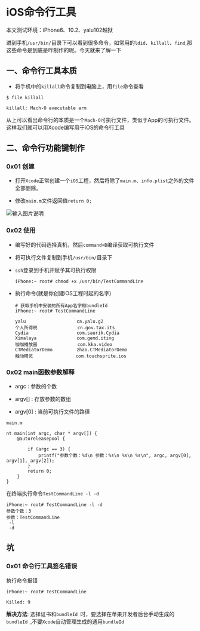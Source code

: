 

# iOS命令行工具

本文测试环境：iPhone6、10.2、yalu102越狱

进到手机`/usr/bin/`目录下可以看到很多命令，如常用的`ldid`、`killall`、`find`,那这些命令是到底是咋制作的呢。今天就来了解一下　

## 一、命令行工具本质

- 将手机中的`killall`命令复制到电脑上，用`file`命令查看


```
$ file killall

killall: Mach-O executable arm
```

从上可以看出命令行的本质是一个`Mach-O`可执行文件，类似于App的可执行文件。这样我们就可以用Xcode编写用于iOS的命令行工具


## 二、命令行功能键制作

### 0x01 创建

- 打开`Xcode`正常创建一个`iOS`工程，然后将除了`main.m`、`info.plist`之外的文件全部删除。

- 修改`main.m`文件返回值`return 0;`

![输入图片说明](https://images.gitee.com/uploads/images/2018/1225/193456_846964df_1355277.png "Snip20181225_1.png")


### 0x02 使用

- 编写好的代码选择真机，然后`command+B`编译获取可执行文件

- 将可执行文件复制到手机`/usr/bin/`目录下

- `ssh`登录到手机并赋予其可执行权限

    ```
    iPhone:~ root# chmod +x /usr/bin/TestCommandLine
    ```
- 执行命令(就是你创建iOS工程时起的名字)

    ```
    # 获取手机中安装的所有App名字和bundleId
    iPhone:~ root# TestCommandLine

    yalu                   ca.yalu.g2
    个人所得税               cn.gov.tax.its
    Cydia                  com.saurik.Cydia
    Ximalaya               com.gemd.iting
    咖咖播放器               com.kka.video
    CTMediatorDemo         zhao.CTMediatorDemo
    触动精灵                com.touchsprite.ios
    ```

### 0x02 main函数参数解释

- argc : 参数的个数

- argv[] : 存放参数的数组

- argv[0] : 当前可执行文件的路径


```
main.m

nt main(int argc, char * argv[]) {
    @autoreleasepool {
        
        if (argc == 3) {
            printf("参数个数：%d\n 参数：%s\n %s\n %s\n", argc, argv[0], argv[1], argv[2]);
        }
        return 0;
    }
}
```

在终端执行命令`TestCommandLine -l -d`


```
iPhone:~ root# TestCommandLine -l -d
参数个数：3
参数：TestCommandLine
 -l
 -d
```




## 坑

### 0x01 命令行工具签名错误


执行命令报错

```
iPhone:~ root# TestCommandLine 

Killed: 9
```

 **解决方法**: 选择证书和`bundleId `时，要选择在苹果开发者后台手动生成的`bundleId `,不要`Xcode`自动管理生成的通用`bundleId `






